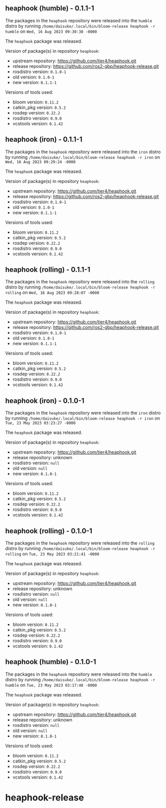 ## heaphook (humble) - 0.1.1-1

The packages in the `heaphook` repository were released into the `humble` distro by running `/home/daisuke/.local/bin/bloom-release heaphook -r humble` on `Wed, 16 Aug 2023 09:30:30 -0000`

The `heaphook` package was released.

Version of package(s) in repository `heaphook`:

- upstream repository: https://github.com/tier4/heaphook.git
- release repository: https://github.com/ros2-gbp/heaphook-release.git
- rosdistro version: `0.1.0-1`
- old version: `0.1.0-1`
- new version: `0.1.1-1`

Versions of tools used:

- bloom version: `0.11.2`
- catkin_pkg version: `0.5.2`
- rosdep version: `0.22.2`
- rosdistro version: `0.9.0`
- vcstools version: `0.1.42`


## heaphook (iron) - 0.1.1-1

The packages in the `heaphook` repository were released into the `iron` distro by running `/home/daisuke/.local/bin/bloom-release heaphook -r iron` on `Wed, 16 Aug 2023 09:29:24 -0000`

The `heaphook` package was released.

Version of package(s) in repository `heaphook`:

- upstream repository: https://github.com/tier4/heaphook.git
- release repository: https://github.com/ros2-gbp/heaphook-release.git
- rosdistro version: `0.1.0-1`
- old version: `0.1.0-1`
- new version: `0.1.1-1`

Versions of tools used:

- bloom version: `0.11.2`
- catkin_pkg version: `0.5.2`
- rosdep version: `0.22.2`
- rosdistro version: `0.9.0`
- vcstools version: `0.1.42`


## heaphook (rolling) - 0.1.1-1

The packages in the `heaphook` repository were released into the `rolling` distro by running `/home/daisuke/.local/bin/bloom-release heaphook -r rolling` on `Wed, 16 Aug 2023 09:28:07 -0000`

The `heaphook` package was released.

Version of package(s) in repository `heaphook`:

- upstream repository: https://github.com/tier4/heaphook.git
- release repository: https://github.com/ros2-gbp/heaphook-release.git
- rosdistro version: `0.1.0-1`
- old version: `0.1.0-1`
- new version: `0.1.1-1`

Versions of tools used:

- bloom version: `0.11.2`
- catkin_pkg version: `0.5.2`
- rosdep version: `0.22.2`
- rosdistro version: `0.9.0`
- vcstools version: `0.1.42`


## heaphook (iron) - 0.1.0-1

The packages in the `heaphook` repository were released into the `iron` distro by running `/home/daisuke/.local/bin/bloom-release heaphook -r iron` on `Tue, 23 May 2023 03:23:27 -0000`

The `heaphook` package was released.

Version of package(s) in repository `heaphook`:

- upstream repository: https://github.com/tier4/heaphook.git
- release repository: unknown
- rosdistro version: `null`
- old version: `null`
- new version: `0.1.0-1`

Versions of tools used:

- bloom version: `0.11.2`
- catkin_pkg version: `0.5.2`
- rosdep version: `0.22.2`
- rosdistro version: `0.9.0`
- vcstools version: `0.1.42`


## heaphook (rolling) - 0.1.0-1

The packages in the `heaphook` repository were released into the `rolling` distro by running `/home/daisuke/.local/bin/bloom-release heaphook -r rolling` on `Tue, 23 May 2023 03:21:41 -0000`

The `heaphook` package was released.

Version of package(s) in repository `heaphook`:

- upstream repository: https://github.com/tier4/heaphook.git
- release repository: unknown
- rosdistro version: `null`
- old version: `null`
- new version: `0.1.0-1`

Versions of tools used:

- bloom version: `0.11.2`
- catkin_pkg version: `0.5.2`
- rosdep version: `0.22.2`
- rosdistro version: `0.9.0`
- vcstools version: `0.1.42`


## heaphook (humble) - 0.1.0-1

The packages in the `heaphook` repository were released into the `humble` distro by running `/home/daisuke/.local/bin/bloom-release heaphook -r humble` on `Tue, 23 May 2023 03:17:48 -0000`

The `heaphook` package was released.

Version of package(s) in repository `heaphook`:

- upstream repository: https://github.com/tier4/heaphook.git
- release repository: unknown
- rosdistro version: `null`
- old version: `null`
- new version: `0.1.0-1`

Versions of tools used:

- bloom version: `0.11.2`
- catkin_pkg version: `0.5.2`
- rosdep version: `0.22.2`
- rosdistro version: `0.9.0`
- vcstools version: `0.1.42`


# heaphook-release
